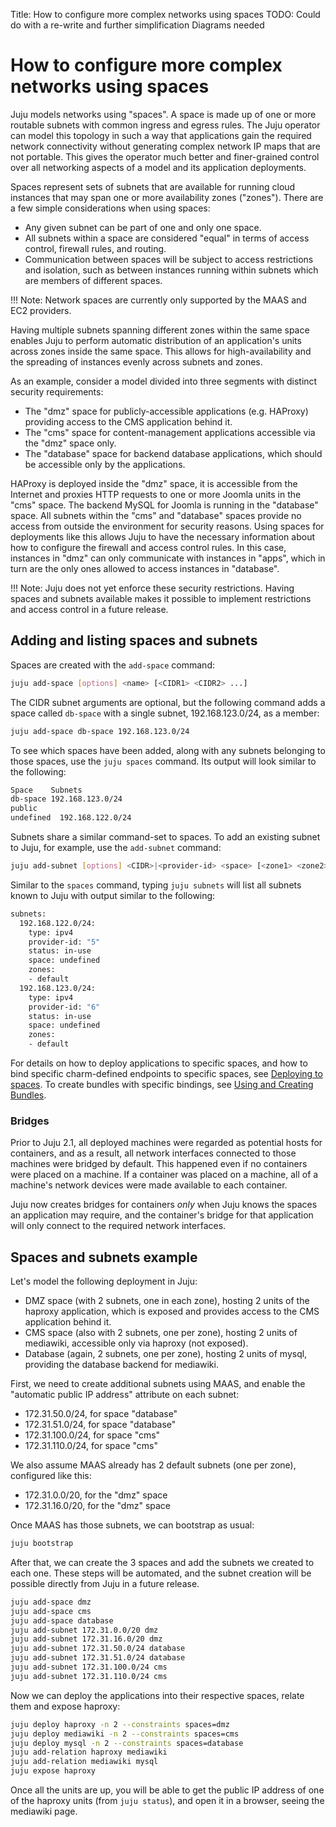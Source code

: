 Title: How to configure more complex networks using spaces
TODO: Could do with a re-write and further simplification
      Diagrams needed

# How to configure more complex networks using spaces

Juju models networks using "spaces". A space is made up of one or more routable
subnets with common ingress and egress rules. The Juju operator can model this
topology in such a way that applications gain the required network connectivity
without generating complex network IP maps that are not portable. This gives
the operator much better and finer-grained control over all networking aspects
of a model and its application deployments. 

Spaces represent sets of subnets that are available for running cloud instances
that may span one or more availability zones ("zones"). There are a few simple
considerations when using spaces:

- Any given subnet can be part of one and only one space.
- All subnets within a space are considered "equal" in terms of access control,
  firewall rules, and routing.
- Communication between spaces will be subject to access restrictions and
  isolation, such as between instances running within subnets which are members
  of different spaces.

!!! Note:
    Network spaces are currently only supported by the MAAS and EC2 providers.

Having multiple subnets spanning different zones within the same space enables
Juju to perform automatic distribution of an application's units across zones
inside the same space. This allows for high-availability and the spreading of
instances evenly across subnets and zones.

As an example, consider a model divided into three segments with
distinct security requirements:

- The "dmz" space for publicly-accessible applications (e.g. HAProxy) providing
  access to the CMS application behind it.
- The "cms" space for content-management applications accessible via the "dmz"
  space only.
- The "database" space for backend database applications, which should be
  accessible only by the applications.

HAProxy is deployed inside the "dmz" space, it is accessible from the Internet
and proxies HTTP requests to one or more Joomla units in the "cms" space.
The backend MySQL for Joomla is running in the "database" space. All subnets
within the "cms" and "database" spaces provide no access from outside the
environment for security reasons. Using spaces for deployments like this allows
Juju to have the necessary information about how to configure the firewall and
access control rules. In this case, instances in "dmz" can only communicate
with instances in "apps", which in turn are the only ones allowed to access
instances in "database".

!!! Note: Juju does not yet enforce these security restrictions. Having spaces
and subnets available makes it possible to implement restrictions and access
control in a future release.

## Adding and listing spaces and subnets

Spaces are created with the `add-space` command:

```bash
juju add-space [options] <name> [<CIDR1> <CIDR2> ...]
```

The CIDR subnet arguments are optional, but the following command adds a space
called `db-space` with a single subnet, 192.168.123.0/24, as a member:

```bash
juju add-space db-space 192.168.123.0/24
```

To see which spaces have been added, along with any subnets belonging to those
spaces, use the `juju spaces` command. Its output will look similar to the
following:

```bash
Space    Subnets
db-space 192.168.123.0/24
public
undefined  192.168.122.0/24
```

Subnets share a similar command-set to spaces. To add an existing subnet to
Juju, for example, use the `add-subnet` command:

```bash
juju add-subnet [options] <CIDR>|<provider-id> <space> [<zone1> <zone2> ...]
```

Similar to the `spaces` command, typing `juju subnets` will list all subnets known
to Juju with output similar to the following:

```bash
subnets:
  192.168.122.0/24:
    type: ipv4
    provider-id: "5"
    status: in-use
    space: undefined
    zones:
    - default
  192.168.123.0/24:
    type: ipv4
    provider-id: "6"
    status: in-use
    space: undefined
    zones:
    - default
```

For details on how to deploy applications to specific spaces, and how to bind
specific charm-defined endpoints to specific spaces, see [Deploying to
spaces][deployspaces]. To create bundles with specific bindings, see [Using and
Creating Bundles][createbundles].

### Bridges

Prior to Juju 2.1, all deployed machines were regarded as potential hosts for
containers, and as a result, all network interfaces connected to those machines
were bridged by default. This happened even if no containers were placed on a
machine. If a container was placed on a machine, all of a machine's network
devices were made available to each container. 

Juju now creates bridges for containers *only* when Juju knows the spaces an
application may require, and the container's bridge for that application will
only connect to the required network interfaces. 

## Spaces and subnets example

Let's model the following deployment in Juju:

- DMZ space (with 2 subnets, one in each zone), hosting 2
  units of the haproxy application, which is exposed and provides
  access to the CMS application behind it.
- CMS space (also with 2 subnets, one per zone), hosting 2
  units of mediawiki, accessible only via haproxy (not exposed).
- Database (again, 2 subnets, one per zone), hosting 2 units of
  mysql, providing the database backend for mediawiki.

First, we need to create additional subnets using MAAS, and enable
the "automatic public IP address" attribute on each subnet:

- 172.31.50.0/24, for space "database"
- 172.31.51.0/24, for space "database"
- 172.31.100.0/24, for space "cms"
- 172.31.110.0/24, for space "cms"

We also assume MAAS already has 2 default subnets (one per
zone), configured like this:

- 172.31.0.0/20, for the "dmz" space
- 172.31.16.0/20, for the "dmz" space

Once MAAS has those subnets, we can bootstrap as usual:

```bash
juju bootstrap
```

After that, we can create the 3 spaces and add the subnets we
created to each one. These steps will be automated, and the subnet
creation will be possible directly from Juju in a future release.

```bash
juju add-space dmz
juju add-space cms
juju add-space database
juju add-subnet 172.31.0.0/20 dmz
juju add-subnet 172.31.16.0/20 dmz
juju add-subnet 172.31.50.0/24 database
juju add-subnet 172.31.51.0/24 database
juju add-subnet 172.31.100.0/24 cms
juju add-subnet 172.31.110.0/24 cms
```

Now we can deploy the applications into their respective spaces,
relate them and expose haproxy:

```bash
juju deploy haproxy -n 2 --constraints spaces=dmz
juju deploy mediawiki -n 2 --constraints spaces=cms
juju deploy mysql -n 2 --constraints spaces=database
juju add-relation haproxy mediawiki
juju add-relation mediawiki mysql
juju expose haproxy
```

Once all the units are up, you will be able to get the public
IP address of one of the haproxy units (from `juju status`), and
open it in a browser, seeing the mediawiki page.

[createbundles]: ./charms-bundles.html#binding-endpoints-of-applications-within-a-bundle
[deployspaces]: ./charms-deploying.html#deploying-to-spaces
